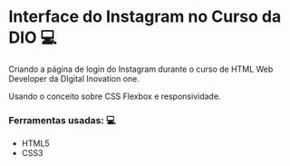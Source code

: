 # Interface do Instagram no Curso da DIO :computer:

Criando a página de login do Instagram durante o curso de HTML Web Developer da DIgital Inovation one.

Usando o conceito sobre CSS Flexbox e responsividade. 



### Ferramentas usadas: :computer:

- HTML5
- CSS3

